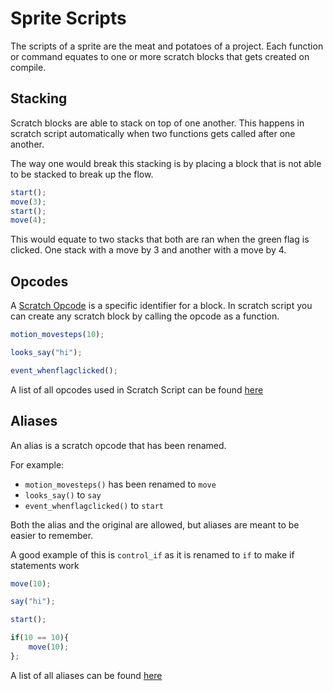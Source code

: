 # Sprite Scripts

The scripts of a sprite are the meat and potatoes of a project. Each function or command equates to one or more scratch blocks that gets created on compile. 

## Stacking

Scratch blocks are able to stack on top of one another. This happens in scratch script automatically when two functions gets called after one another. 

The way one would break this stacking is by placing a block that is not able to be stacked to break up the flow.

```ts
start();
move(3);
start();
move(4);
```

This would equate to two stacks that both are ran when the green flag is clicked. One stack with a move by 3 and another with a move by 4.

## Opcodes

A [Scratch Opcode](https://en.scratch-wiki.info/wiki/List_of_Block_Opcodes) is a specific identifier for a block. In scratch script you can create any scratch block by calling the opcode as a function.

```ts
motion_movesteps(10);

looks_say("hi");

event_whenflagclicked();
```

A list of all opcodes used in Scratch Script can be found [here](https://github.com/vortech11/Comp-to-Scratch/blob/main/src/OpcodeMap.json)

## Aliases

An alias is a scratch opcode that has been renamed.

For example:
- `motion_movesteps()` has been renamed to `move`
- `looks_say()` to `say`
- `event_whenflagclicked()` to `start`

Both the alias and the original are allowed, but aliases are meant to be easier to remember.

A good example of this is `control_if` as it is renamed to `if` to make if statements work

```ts
move(10);

say("hi");

start();

if(10 == 10){
    move(10);
};
```

A list of all aliases can be found [here](https://github.com/vortech11/Comp-to-Scratch/blob/main/src/opcodeAlias.py)
